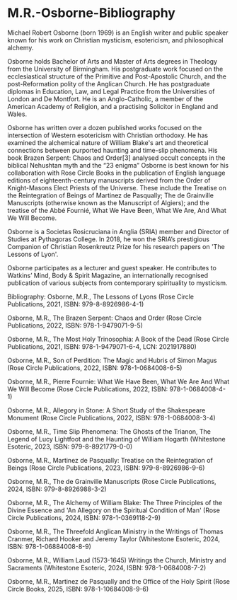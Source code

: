 # M.R.-Osborne-Bibliography

Michael Robert Osborne (born 1969) is an English writer and public speaker known for his work on Christian mysticism, esotericism, and philosophical alchemy.

Osborne holds Bachelor of Arts and Master of Arts degrees in Theology from the University of Birmingham. His postgraduate work focused on the ecclesiastical structure of the Primitive and Post-Apostolic Church, and the post-Reformation polity of the Anglican Church. He has postgraduate diplomas in Education, Law, and Legal Practice from the Universities of London and De Montfort. He is an Anglo-Catholic, a member of the American Academy of Religion, and a practising Solicitor in England and Wales.

Osborne has written over a dozen published works focused on the intersection of Western esotericism with Christian orthodoxy. He has examined the alchemical nature of William Blake's art and theoretical connections between purported haunting and time-slip phenomena. His book Brazen Serpent: Chaos and Order[3] analysed occult concepts in the biblical Nehushtan myth and the “23 enigma”
Osborne is best known for his collaboration with Rose Circle Books in the publication of English language editions of eighteenth-century manuscripts derived from the Order of Knight-Masons Elect Priests of the Universe. These include the Treatise on the Reintegration of Beings of Martinez de Pasqually; The de Grainville Manuscripts (otherwise known as the Manuscript of Algiers); and the treatise of the Abbé Fournié, What We Have Been, What We Are, And What We Will Become. 

Osborne is a Societas Rosicruciana in Anglia (SRIA) member and Director of Studies at Pythagoras College. In 2018, he won the SRIA’s prestigious Companion of Christian Rosenkreutz Prize for his research papers on 'The Lessons of Lyon'.

Osborne participates as a lecturer and guest speaker. He contributes to Watkins’ Mind, Body & Spirit Magazine, an internationally recognised publication of various subjects from contemporary spirituality to mysticism.

Bibliography:
Osborne, M.R., The Lessons of Lyons (Rose Circle Publications, 2021, ISBN: 979-8-8926986-4-1)

Osborne, M.R., The Brazen Serpent: Chaos and Order (Rose Circle Publications, 2022, ISBN: 978-1-9479071-9-5)

Osborne, M.R., The Most Holy Trinosophia: A Book of the Dead (Rose Circle Publications, 2021, ISBN: 978-1-9479071-6-4, LCN: 2021917880)

Osborne, M.R., Son of Perdition: The Magic and Hubris of Simon Magus (Rose Circle Publications, 2022, ISBN: 978-1-0684008-6-5)

Osborne, M.R., Pierre Fournie: What We Have Been, What We Are And What We Will Become (Rose Circle Publications, 2022, ISBN: 978-1-0684008-4-1)

Osborne, M.R., Allegory in Stone: A Short Study of the Shakespeare Monument (Rose Circle Publications, 2022, ISBN: 978-1-0684008-3-4)

Osborne, M.R., Time Slip Phenomena: The Ghosts of the Trianon, The Legend of Lucy Lightfoot and the Haunting of William Hogarth (Whitestone Esoteric, 2023, ISBN: 979-8-8921779-0-0)

Osborne, M.R., Martinez de Pasqually: Treatise on the Reintegration of Beings (Rose Circle Publications, 2023, ISBN: 979-8-8926986-9-6)

Osborne, M.R., The de Grainville Manuscripts (Rose Circle Publications, 2024, ISBN: 979-8-8926988-3-2)

Osborne, M.R., The Alchemy of William Blake: The Three Principles of the Divine Essence and 'An Allegory on the Spiritual Condition of Man' (Rose Circle Publications, 2024, ISBN: 978-1-0369118-2-9)

Osborne, M.R., The Threefold Anglican Ministry in the Writings of Thomas Cranmer, Richard Hooker and Jeremy Taylor (Whitestone Esoteric, 2024, ISBN: 978-1-06884008-8-9)

Osborne, M.R., William Laud (1573-1645) Writings the Church, Ministry and Sacraments (Whitestone Esoteric, 2024, ISBN: 978-1-0684008-7-2)

Osborne, M.R., Martinez de Pasqually and the Office of the Holy Spirit (Rose Circle Books, 2025, ISBN: 978-1-10684008-9-6)



